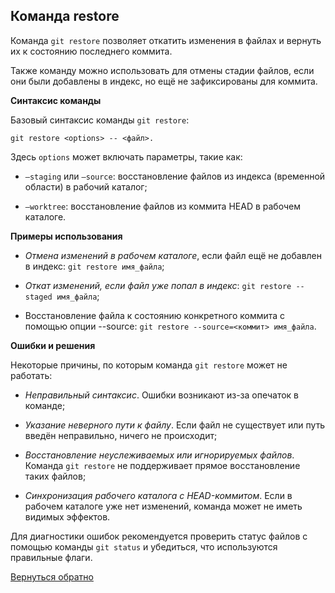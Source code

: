 ## Команда restore

Команда ``git restore`` позволяет откатить изменения в файлах и вернуть их к состоянию последнего коммита. 

Также команду можно использовать для отмены стадии файлов, если они были добавлены в индекс, но ещё не зафиксированы для коммита. 

**Синтаксис команды**

Базовый синтаксис команды `git restore`:

```
git restore <options> -- <файл>.
```

Здесь `options` может включать параметры, такие как:

+ `–staging` или `–source`: восстановление файлов из индекса (временной области) в рабочий каталог;

+ `–worktree`: восстановление файлов из коммита HEAD в рабочем каталоге.

**Примеры использования**

+ *Отмена изменений в рабочем каталоге*, если файл ещё не добавлен в индекс: `git restore имя_файла`;

+ *Откат изменений, если файл уже попал в индекс*: `git restore --staged имя_файла`;

+ Восстановление файла к состоянию конкретного коммита с помощью опции --source: `git restore --source=<коммит> имя_файла`. 

**Ошибки и решения**

Некоторые причины, по которым команда `git restore` может не работать:

+ *Неправильный синтаксис*. Ошибки возникают из-за опечаток в команде;

+ *Указание неверного пути к файлу*. Если файл не существует или путь введён неправильно, ничего не происходит;

+ *Восстановление неуслеживаемых или игнорируемых файлов*. Команда `git restore` не поддерживает прямое восстановление таких файлов;

+ *Синхронизация рабочего каталога с HEAD-коммитом*. Если в рабочем каталоге уже нет изменений, команда может не иметь видимых эффектов.
 
Для диагностики ошибок рекомендуется проверить статус файлов с помощью команды `git status` и убедиться, что используются правильные флаги.

[Вернуться обратно](README.md)